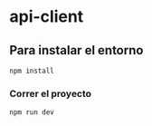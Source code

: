 # api-client

## Para instalar el entorno
```
npm install
```

### Correr el proyecto
```
npm run dev
```

